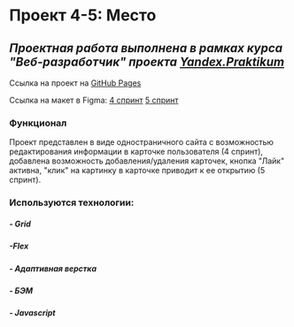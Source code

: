 # Проект 4-5: Место

  
  

## ___Проектная работа выполнена в рамках курса "Веб-разработчик" проекта [Yandex.Praktikum](https://praktikum.yandex.ru)___

  
  

Ссылка на проект на [GitHub Pages](https://don-anton.github.io/mesto/)

Ссылка на макет в Figma:
[4 спринт](https://www.figma.com/file/2cn9N9jSkmxD84oJik7xL7/JavaScript.-Sprint-4?node-id=0%3A1)
[5 спринт](https://www.figma.com/file/bjyvbKKJN2naO0ucURl2Z0/JavaScript.-Sprint-5)

  

### Функционал

  

Проект представлен в виде одностраничного сайта с возможностью редактирования информации в карточке пользователя (4 спринт), добавлена возможность добавления/удаления карточек, кнопка "Лайк" активна, "клик" на картинку в карточке приводит к ее открытию (5 спринт).

### Используются технологии:

##### - Grid

##### -Flex

##### - Адаптивная верстка

##### - БЭМ

##### - Javascript